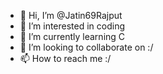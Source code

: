 - 👋 Hi, I’m @Jatin69Rajput
- 👀 I’m interested in coding
- 🌱 I’m currently learning C
- 💞️ I’m looking to collaborate on :/
- 📫 How to reach me :/

<!---
Jatin69Rajput/Jatin69Rajput is a ✨ special ✨ repository because its `README.md` (this file) appears on your GitHub profile.
You can click the Preview link to take a look at your changes.
--->
